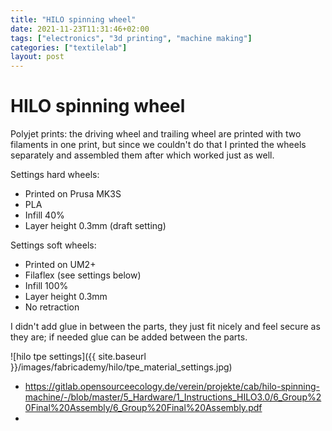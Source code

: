 ```yaml
---
title: "HILO spinning wheel"
date: 2021-11-23T11:31:46+02:00
tags: ["electronics", "3d printing", "machine making"]
categories: ["textilelab"]
layout: post
---
```


# HILO spinning wheel

Polyjet prints: the driving wheel and trailing wheel are printed with two filaments in one print, but since we couldn't do that I printed the wheels separately and assembled them after which worked just as well. 

Settings hard wheels:
- Printed on Prusa MK3S
- PLA
- Infill 40%
- Layer height 0.3mm (draft setting)

Settings soft wheels:
- Printed on UM2+
- Filaflex (see settings below)
- Infill 100%
- Layer height 0.3mm
- No retraction

I didn't add glue in between the parts, they just fit nicely and feel secure as they are; if needed glue can be added between the parts.

![hilo tpe settings]({{ site.baseurl }}/images/fabricademy/hilo/tpe_material_settings.jpg)

    
- <https://gitlab.opensourceecology.de/verein/projekte/cab/hilo-spinning-machine/-/blob/master/5_Hardware/1_Instructions_HILO3.0/6_Group%20Final%20Assembly/6_Group%20Final%20Assembly.pdf>
- 
